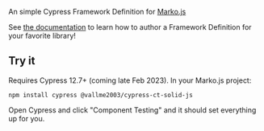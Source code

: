 An simple Cypress Framework Definition for [Marko.js](https://www.markojs.com/)

See [the documentation](https://docs.cypress.io/guides/component-testing/third-party-definitions#List-of-Framework-Definitions) to learn how to author a Framework Definition for your favorite library!

## Try it

Requires Cypress 12.7+ (coming late Feb 2023). In your Marko.js project:

```
npm install cypress @vallme2003/cypress-ct-solid-js 
```

Open Cypress and click "Component Testing" and it should set everything up for you.
